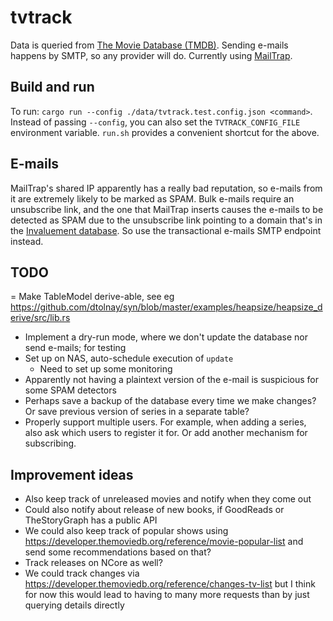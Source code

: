 # tvtrack

Data is queried from [The Movie Database (TMDB)](https://www.themoviedb.org/).
Sending e-mails happens by SMTP, so any provider will do. Currently using [MailTrap](https://mailtrap.io/).

## Build and run

To run: `cargo run --config ./data/tvtrack.test.config.json <command>`.
Instead of passing `--config`, you can also set the `TVTRACK_CONFIG_FILE` environment variable.
`run.sh` provides a convenient shortcut for the above.

## E-mails

MailTrap's shared IP apparently has a really bad reputation, so e-mails from it are extremely likely to be marked as SPAM.
Bulk e-mails require an unsubscribe link, and the one that MailTrap inserts causes the e-mails to be detected as SPAM due to the unsubscribe link pointing to a domain that's in the [Invaluement database](https://www.invaluement.com/). So use the transactional e-mails SMTP endpoint instead.

## TODO

= Make TableModel derive-able, see eg https://github.com/dtolnay/syn/blob/master/examples/heapsize/heapsize_derive/src/lib.rs
- Implement a dry-run mode, where we don't update the database nor send e-mails; for testing
- Set up on NAS, auto-schedule execution of `update`
    - Need to set up some monitoring
- Apparently not having a plaintext version of the e-mail is suspicious for some SPAM detectors
- Perhaps save a backup of the database every time we make changes? Or save previous version of series in a separate table?
- Properly support multiple users. For example, when adding a series, also ask which users to register it for. Or add another mechanism for subscribing.

## Improvement ideas

- Also keep track of unreleased movies and notify when they come out
- Could also notify about release of new books, if GoodReads or TheStoryGraph has a public API
- We could also keep track of popular shows using https://developer.themoviedb.org/reference/movie-popular-list and send some recommendations based on that?
- Track releases on NCore as well?
- We could track changes via https://developer.themoviedb.org/reference/changes-tv-list but I think for now this would lead to having to many more requests than by just querying details directly
